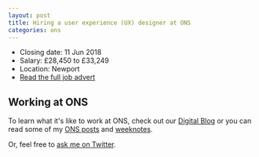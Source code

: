 ```yaml
---
layout: post
title: Hiring a user experience (UX) designer at ONS
categories: ons
---
```


- Closing date: 11 Jun 2018
- Salary: £28,450 to £33,249
- Location: Newport
- [Read the full job advert](https://www.civilservicejobs.service.gov.uk/csr/jobs.cgi?jcode=1581727)

<!-- ## Applying for the post

You CV and suitability statement together should show that you have the right experience and skills and that you meet the competencies.

> Your CV should cover details of education, professional qualifications, employment history, as well as giving details of relevant experience.

> Your suitability statement should contain details explaining why this post interests you and how you meet the criteria as detailed in the vacancy description. Your statement should detail skills, talents, experiences and your suitability for the role, giving evidence of examples of experience to the specialist skills listed in the role profile attached.

> Successful candidates will need to demonstrate broad competencies providing clear examples in their statement of suitability

You have to meet all competencies when you apply, and at the interview. [Read this if you are unfamiliar with competencies](https://www.gov.uk/government/publications/civil-service-competency-framework).
 -->
## Working at ONS

To learn what it's like to work at ONS, check out our [Digital Blog](https://digitalblog.ons.gov.uk/) or you can read some of my [ONS posts](/blog/category/ons/) and [weeknotes](/blog/category/weeknotes/).

Or, feel free to [ask me on Twitter](https://twitter.com/benjystanton).
